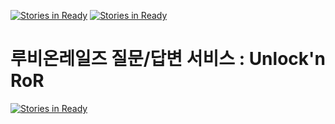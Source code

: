 [![Stories in Ready](https://badge.waffle.io/cycorld/Unlock-n-ROR.png?label=ready&title=Ready)](https://waffle.io/cycorld/Unlock-n-ROR)
[![Stories in Ready](https://badge.waffle.io/cycorld/Unlock-n-ROR.png?label=ready&title=Ready)](https://waffle.io/cycorld/Unlock-n-ROR)
# 루비온레일즈 질문/답변 서비스 : Unlock'n RoR

[![Stories in Ready](https://badge.waffle.io/cycorld/Unlock-n-ROR.png?label=ready&title=Ready)](http://waffle.io/cycorld/Unlock-n-ROR)
